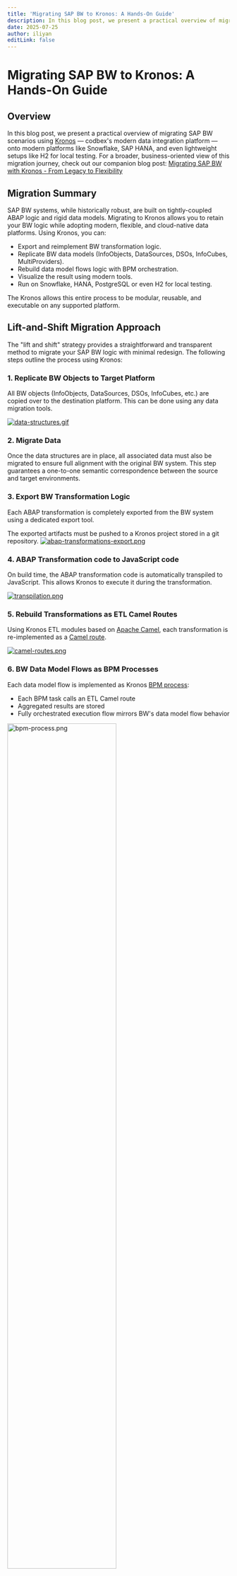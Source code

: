 ```yaml
---
title: 'Migrating SAP BW to Kronos: A Hands-On Guide'
description: In this blog post, we present a practical overview of migrating SAP BW scenarios using Kronos
date: 2025-07-25
author: iliyan
editLink: false
---
```


# Migrating SAP BW to Kronos: A Hands-On Guide

## Overview

In this blog post, we present a practical overview of migrating SAP BW scenarios using [Kronos](/products/kronos) — codbex's modern data integration platform — onto modern platforms like Snowflake, SAP HANA, and even lightweight setups like H2 for local testing. For a broader, business-oriented view of this migration journey, check out our companion blog post: [Migrating SAP BW with Kronos - From Legacy to Flexibility](/marketing/2025/06/10/kronos-bw-migration)

## Migration Summary
SAP BW systems, while historically robust, are built on tightly-coupled ABAP logic and rigid data models. Migrating to Kronos allows you to retain your BW logic while adopting modern, flexible, and cloud-native data platforms. Using Kronos, you can:

- Export and reimplement BW transformation logic.
- Replicate BW data models (InfoObjects, DataSources, DSOs, InfoCubes, MultiProviders).
- Rebuild data model flows logic with BPM orchestration.
- Visualize the result using modern tools.
- Run on Snowflake, HANA, PostgreSQL or even H2 for local testing.

The Kronos allows this entire process to be modular, reusable, and executable on any supported platform.

## Lift-and-Shift Migration Approach
The "lift and shift" strategy provides a straightforward and transparent method to migrate your SAP BW logic with minimal redesign. The following steps outline the process using Kronos:

### 1. Replicate BW Objects to Target Platform

   All BW objects (InfoObjects, DataSources, DSOs, InfoCubes, etc.) are copied over to the destination platform. This can be done using any data migration tools.

   <a href="/images/2025-07-21-kronos-bw-migration/data-structures.gif" target="_blank">
   <img src="/images/2025-07-21-kronos-bw-migration/data-structures.gif" alt="data-structures.gif">
   </a>

### 2. Migrate Data

   Once the data structures are in place, all associated data must also be migrated to ensure full alignment with the original BW system. This step guarantees a one-to-one semantic correspondence between the source and target environments.

### 3. Export BW Transformation Logic
   
   Each ABAP transformation is completely exported from the BW system using a dedicated export tool.
   
   The exported artifacts must be pushed to a Kronos project stored in a git repository.
   <a href="/images/2025-07-21-kronos-bw-migration/abap-transformations-export.png" target="_blank">
   <img src="/images/2025-07-21-kronos-bw-migration/abap-transformations-export.png" alt="abap-transformations-export.png">
   </a>

### 4. ABAP Transformation code to JavaScript code
   
   On build time, the ABAP transformation code is automatically transpiled to JavaScript. This allows Kronos to execute it during the transformation.

   <a href="/images/2025-07-21-kronos-bw-migration/transpilation.png" target="_blank">
   <img src="/images/2025-07-21-kronos-bw-migration/transpilation.png" alt="transpilation.png">
   </a>
   
### 5. Rebuild Transformations as ETL Camel Routes

   Using Kronos ETL modules based on [Apache Camel](https://camel.apache.org/), each transformation is re-implemented as a [Camel route](/documentation/platform/artefacts/camel).

   <a href="/images/2025-07-21-kronos-bw-migration/camel-routes.png" target="_blank">
   <img src="/images/2025-07-21-kronos-bw-migration/camel-routes.png" alt="camel-routes.png">
   </a>

### 6. BW Data Model Flows as BPM Processes
   
   Each data model flow is implemented as Kronos [BPM process](/documentation/platform/artefacts/bpmn):
   - Each BPM task calls an ETL Camel route
   - Aggregated results are stored
   - Fully orchestrated execution flow mirrors BW's data model flow behavior

   <a href="/images/2025-07-21-kronos-bw-migration/bpm-process.png" target="_blank">
   <img src="/images/2025-07-21-kronos-bw-migration/bpm-process.png" alt="bpm-process.png" style="width: 70%;">
   </a>

### 7. Visualization

   Once all BPM processes have been executed and the underlying ETL transformations have run successfully, the data is ready for visualization. At this stage, you can:
   - Connect to modern BI tools like Tableau, Power BI, or Apache Superset
   - Recreate classic BEx Queries using Kronos or redesign reports with a modern UX
   - Enable self-service analytics and dynamic dashboards powered by the transformed, consolidated data

   <a href="/images/2025-07-21-kronos-bw-migration/visualize.png" target="_blank">
   <img src="/images/2025-07-21-kronos-bw-migration/visualize.png" alt="visualize.png">
   </a>

### 8. Decommission the BW System

   Once all data structures, transformations, and reporting flows have been successfully migrated and validated within Kronos, the legacy SAP BW system can be safely decommissioned. This marks the completion of the migration, allowing you to reduce infrastructure costs and eliminate technical debt associated with maintaining the older BW environment.

## Demo: Bike Sales Data Flow Migration

To demonstrate the Kronos-based SAP BW migration approach, we've prepared a complete demo scenario showcasing the migration of a BW data flow related to Bike Sales. This scenario illustrates how a typical end-to-end pipeline — from raw DataSources to final processed data — can be rebuilt using Kronos components.

### Scenario Overview

This scenario outlines the data flow architecture for reporting bike sales through two distinct sales channels: Internet Sales and Reseller Sales. The architecture is designed in SAP BW using standard InfoProviders and transformation logic to support unified and channel-specific reporting.

Sales Channels:
- Internet Sales
- Reseller Sales

Each channel has its own independent data acquisition and processing pipeline, yet they are ultimately consolidated for unified analysis.

   <a href="/images/2025-07-21-kronos-bw-migration/data-model-flow.png" target="_blank">
   <img src="/images/2025-07-21-kronos-bw-migration/data-model-flow.png" alt="data-model-flow.png" style="width: 90%;">
   </a>

Data Flow Description:
1. Data Sources:
- DS for Internet Sales Transactional Data (DS_IS_TD): Captures transactional data related to online (internet-based) sales.
- DS for Reseller Sales Transactional Data (DS_RS_TD): Gathers transactional sales data from reseller partners.

These data sources serve as the initial entry point of raw sales data into the SAP BW system.

2. Data Targets (ODS Layer / DataStore Objects):
- Internet Sales Fact (TD_IS)
- Reseller Sales Fact (TD_RS)

Transactional data is loaded 1:1 into these DataStore Objects. These represent the consolidation layer where data is cleansed and harmonized before being pushed into analytical InfoCubes.

3. InfoCubes (Analytical Layer):
- Internet Sales InfoCube (TD_IS_C)
- Reseller Sales InfoCube (TD_RS_C)

Data is transferred from the facts layer into the InfoCubes using direct assignments (1:1), formulas and abap routines, allowing for the enrichment of key figures and characteristics needed for reporting. These cubes store aggregated sales data for each channel, optimized for performance and analysis.

4. Consolidation for Reporting - Sales Multiprovider (SLS_MP)

The InfoCubes for both Internet and Reseller Sales are combined into a Multiprovider, enabling a unified view of total sales. This allows users to:
- Analyze sales by channel, region, time, product, and customer.
- Compare performance between Internet and Reseller sales.
- Generate comprehensive reports for management insights.

You can find more details about the scenario [in the description file here.](https://github.com/codbex/codbex-sample-kronos-bw-sales-migration/blob/d9486dd8110c0d1df15ce9ae82d460139e120c6f/docs/scenario/Description.docx.pdf)

### Sample Project Implementation

This section outlines how the Bike Sales data flow scenario is implemented in [the sample Git repository](https://github.com/codbex/codbex-sample-kronos-bw-sales-migration). 
While the scenario can run on any supported target platform — including Snowflake, PostgreSQL, and SAP HANA—it is described using the H2 Database for simplicity and ease of local execution. 

Each step demonstrates how core components—such as table structures, transformation logic, and orchestration flows—are realized using Kronos, following the principles of the lift-and-shift migration approach.

#### Start Kronos instance locally
Start a Kronos container locally using the following command:
```shell
docker run --name codbex-kronos \
  -p 80:80 -p 8081:8081 \
  ghcr.io/codbex/codbex-kronos:2.99.0
```
By default, Kronos uses the H2 database as the target platform, making it easy to run the demo locally without additional setup. No configuration changes are required to get started.

#### Run the Sample Project
Once the Kronos instance is up and running, you can open and run the sample project using the following steps:
- Open Kronos in your browser at [http://localhost/](http://localhost/)
- Login using the default credentials, user `admin` and password `admin`
  <a href="/images/2025-07-21-kronos-bw-migration/welcome-kronos.png" target="_blank">
  <img src="/images/2025-07-21-kronos-bw-migration/welcome-kronos.png" alt="welcome-kronos.png">
  </a>
- Go to the `Git` perspective
  <a href="/images/2025-07-21-kronos-bw-migration/git-perspective.png" target="_blank">
  <img src="/images/2025-07-21-kronos-bw-migration/git-perspective.png" alt="git-perspective.png" style="width: 40%;">
  </a>
- Click on the `Clone` button
  <a href="/images/2025-07-21-kronos-bw-migration/clone-btn.png" target="_blank">
  <img src="/images/2025-07-21-kronos-bw-migration/clone-btn.png" alt="clone-btn.png" style="width: 40%;">
  </a>
- Set `https://github.com/codbex/codbex-sample-kronos-bw-sales-migration.git` for repository URL and click on the `Clone` button
  <a href="/images/2025-07-21-kronos-bw-migration/clone-project.png" target="_blank">
  <img src="/images/2025-07-21-kronos-bw-migration/clone-project.png" alt="clone-project.png" style="width: 40%;">
  </a>
- Go back to the `Workbench` perspective
  <a href="/images/2025-07-21-kronos-bw-migration/workbench-btn.png" target="_blank">
  <img src="/images/2025-07-21-kronos-bw-migration/workbench-btn.png" alt="workbench-btn.png" style="width: 40%;">
  </a>
- Click on the `Publish all` button
  <a href="/images/2025-07-21-kronos-bw-migration/publish-btn.png" target="_blank">
  <img src="/images/2025-07-21-kronos-bw-migration/publish-btn.png" alt="publish-btn.png" style="width: 40%;">
  </a>

  Publishing the project activates it in the Kronos runtime. This step automatically sets up all required components, including database structures, sample data, transformation logic, BPM processes, etc.—so everything is ready to run without additional configuration.

   Since this is an asynchronous process, it may take a few seconds for all components to be fully initialized.

#### Define BW Objects in the Target Platform
To simplify the setup and avoid using external data migration tools, all BW structures used in the scenario—such as tables for DataSources, DSOs, and Cubes—are predefined in the Kronos [Database Schema Model (DSM)](/documentation/platform/artefacts/dsm) file: [sales/db/db-schema.dsm](https://github.com/codbex/codbex-sample-kronos-bw-sales-migration/blob/d9486dd8110c0d1df15ce9ae82d460139e120c6f/sales/db/db-schema.dsm):
<a href="/images/2025-07-21-kronos-bw-migration/dsm.png" target="_blank">
<img src="/images/2025-07-21-kronos-bw-migration/dsm.png" alt="dsm.png">
</a>

This schema is automatically applied when the project is published, creating all required tables in the target platform with no manual setup needed.

#### Import Sample Data
Following the same approach, sample data for the scenario is provided as CSV files located in dir: [sales/db/](https://github.com/codbex/codbex-sample-kronos-bw-sales-migration/blob/d9486dd8110c0d1df15ce9ae82d460139e120c6f/sales/db)

These CSV files are automatically imported into the target platform during project publishing. This makes it possible to initialize the environment without relying on any external data migration tools.

All CSV files which are used are configured in [CSVIM](/documentation/platform/artefacts/csvim) file [sales/db/data.csvim](https://github.com/codbex/codbex-sample-kronos-bw-sales-migration/blob/d9486dd8110c0d1df15ce9ae82d460139e120c6f/sales/db/data.csvim)

✅ This simplified setup works out of the box across supported platforms, including H2, Snowflake, PostgreSQL, and HANA.

#### Export BW Transformation Logic
The ABAP transformation logic originally defined in SAP BW is exported using a dedicated export tool.
In the sample project, the exported transformations are stored as `.abap` files in the following directory: [sales/src/](https://github.com/codbex/codbex-sample-kronos-bw-sales-migration/blob/d9486dd8110c0d1df15ce9ae82d460139e120c6f/sales/src)

#### Transpile ABAP to JavaScript
When the project is published in Kronos, the exported ABAP transformation logic from dir `sales/src/` is **automatically transpiled to JavaScript**. This makes it executable within Kronos during ETL processing.

The transpilation is triggered by the build scripts defined in the project's configuration file
[sales/project.json](https://github.com/codbex/codbex-sample-kronos-bw-sales-migration/blob/d9486dd8110c0d1df15ce9ae82d460139e120c6f/sales/project.json) when the project is published.

The generated JavaScript files are stored in the `sales/dist/` folder of the project.
<a href="/images/2025-07-21-kronos-bw-migration/dist-folder.png" target="_blank">
<img src="/images/2025-07-21-kronos-bw-migration/dist-folder.png" alt="dist-folder.png"  style="width: 45%;">
</a>

#### Rebuild Transformations as ETL Camel Routes
Each transformation in the sample scenario is implemented as a reusable ETL [Camel route](/documentation/platform/artefacts/camel) located at [sales/etl/etl-route.camel](https://github.com/codbex/codbex-sample-kronos-bw-sales-migration/blob/d9486dd8110c0d1df15ce9ae82d460139e120c6f/sales/etl/etl-route.camel). The route perform a simplified [Extract → Transform → Load](https://en.wikipedia.org/wiki/Extract,_transform,_load) flow:
- The **extract step** reads all data from the source table (full load used for simplicity) - [sales/etl/data-extractor.ts](https://github.com/codbex/codbex-sample-kronos-bw-sales-migration/blob/d9486dd8110c0d1df15ce9ae82d460139e120c6f/sales/etl/data-extractor.ts)
- The **transform step** invokes the corresponding transpiled ABAP transformation logic (in JavaScript) [sales/etl/transform-entries.ts](https://github.com/codbex/codbex-sample-kronos-bw-sales-migration/blob/d9486dd8110c0d1df15ce9ae82d460139e120c6f/sales/etl/transform-entries.ts)
- The **load step** writes the transformed results into the defined target table [sales/etl/data-loader.ts](https://github.com/codbex/codbex-sample-kronos-bw-sales-migration/blob/d9486dd8110c0d1df15ce9ae82d460139e120c6f/sales/etl/data-loader.ts)

Each step uses helper functions implemented in [sales/etl/etl.ts](https://github.com/codbex/codbex-sample-kronos-bw-sales-migration/blob/d9486dd8110c0d1df15ce9ae82d460139e120c6f/sales/etl/etl.ts).
These functions leverage the [codbex Database API](/documentation/platform/sdk/db/) to access and manipulate data.

The route itself is parameterized — it accepts the source table, target table, and transformation ID as exchange properties, allowing it to be reused across different flows.

Here’s what the assembled route looks like:
<a href="/images/2025-07-21-kronos-bw-migration/etl-route.png" target="_blank">
<img src="/images/2025-07-21-kronos-bw-migration/etl-route.png" alt="etl-route.png">
</a>

💡 Want to implement your own route?
Check out our [Tips & Tricks for the Integration Modeler](/documentation/tooling/integrations/#tips-tricks).

#### Model BW Data Flows as BPM Processes
In SAP BW, data flows are often tightly orchestrated—from DataSources through DSOs to Cubes or MultiProviders—in a specific execution sequence. To replicate this orchestration in Kronos, these flows are reimplemented as BPM processes that preserve the original order of execution.

In the demo project, this flow is modeled in the BPM file [sales/bpmn/sls_mp.bpmn](https://github.com/codbex/codbex-sample-kronos-bw-sales-migration/blob/d9486dd8110c0d1df15ce9ae82d460139e120c6f/sales/bpmn/sls_mp.bpmn).
<a href="/images/2025-07-21-kronos-bw-migration/bpmn.png" target="_blank">
<img src="/images/2025-07-21-kronos-bw-migration/bpmn.png" alt="bpmn.png"  style="width: 70%;">
</a>

Each BPM task:
- Triggers the defined in the previous step ETL Camel route
- Passes different parameters for source/target table names and the transformation ID depending on the current step

The BPM tasks themselves are stored in the [sales/bpmn](https://github.com/codbex/codbex-sample-kronos-bw-sales-migration/blob/d9486dd8110c0d1df15ce9ae82d460139e120c6f/sales/bpmn) folder. Each task uses the codbex Integrations API to programmatically trigger the route execution.

This approach ensures a 1:1 match with the original BW process chains, while offering clean modularity in Kronos.
<a href="/images/2025-07-21-kronos-bw-migration/1-to-1.png" target="_blank">
<img src="/images/2025-07-21-kronos-bw-migration/1-to-1.png" alt="1-to-1.png">
</a>

Using BPM in Kronos comes with additional benefits:
- Visual monitoring of running process instances
- Status tracking, including step-level success/failure
- Easy error inspection
- Ability to retrigger failed processes

All of this is available in [the Processes perspective](/documentation/tooling/processes/), providing clear operational insight and control over data flows.

💡 Want to build your own BPM flow?
Check out our [BPM Modeler Tips & Tricks](/documentation/tooling/processes/modeler#tips-tricks) to get started.

#### Run the Data Flow via BPM Process
Once everything is published, the full data pipeline—modeled as a BPM process—can be executed through a dedicated UI form:
- A simple [user-facing form](/documentation/tooling/modeling/form) is modeled in the file: [sales/sls_mp-process.form](https://github.com/codbex/codbex-sample-kronos-bw-sales-migration/blob/d9486dd8110c0d1df15ce9ae82d460139e120c6f/sales/sls_mp-process.form)
  <a href="/images/2025-07-21-kronos-bw-migration/form-modeler.png" target="_blank">
  <img src="/images/2025-07-21-kronos-bw-migration/form-modeler.png" alt="form-modeler.png">
  </a>
- When you open the form and click the `Regenerate` button, the corresponding UI is generated in the [sales/gen](https://github.com/codbex/codbex-sample-kronos-bw-sales-migration/blob/d9486dd8110c0d1df15ce9ae82d460139e120c6f/sales/gen) directory
- To access the form, open this URL in your browser: [http://localhost/services/web/sales/gen/sls_mp-process/forms/sls_mp-process/index.html](http://localhost/services/web/sales/gen/sls_mp-process/forms/sls_mp-process/index.html)
  <a href="/images/2025-07-21-kronos-bw-migration/process-form.png" target="_blank">
  <img src="/images/2025-07-21-kronos-bw-migration/process-form.png" alt="process-form.png">
  </a>
- Click the `Trigger execution` button in the form UI to start the process
  <a href="/images/2025-07-21-kronos-bw-migration/process-form-triggered-exec.png" target="_blank">
  <img src="/images/2025-07-21-kronos-bw-migration/process-form-triggered-exec.png" alt="process-form-triggered-exec.png">
  </a>
- You can monitor the progress and status of the execution in the [Processes perspective](/documentation/tooling/processes/) within Kronos
  <a href="/images/2025-07-21-kronos-bw-migration/processes-perspective.png" target="_blank">
  <img src="/images/2025-07-21-kronos-bw-migration/processes-perspective.png" alt="processes-perspective.png">
  </a>

✅ Once the process completes successfully:
- The cube tables `TD_RS_C` and `TD_IS_C` will contain the final output data
- You can explore the results using SQL in the [Database perspective](/documentation/tooling/databases/):
  ```sql
  SELECT * FROM TD_IS_C LIMIT 50;
  SELECT * FROM TD_RS_C LIMIT 50; 
  ```
  <a href="/images/2025-07-21-kronos-bw-migration/explore-cubes.png" target="_blank">
  <img src="/images/2025-07-21-kronos-bw-migration/explore-cubes.png" alt="explore-cubes.png">
  </a>

This form-based interface offers a simple way to trigger the full BW data flow.
Alternatively, the same process can be triggered programmatically using the [codbex SDK](/documentation/platform/sdk/bpm/), enabling automation scenarios such as scheduled execution via cron jobs, integration from other BPM processes, external API calls, etc. This provides flexibility for both manual and automated orchestration, while still preserving full visibility and control over the execution lifecycle.

#### Data Visualization (Coming Soon)
Once all data structures are defined, transformations executed, and data flows orchestrated—your data is fully prepared for visualization.

While visualization is not covered in this post, it's an essential final step of any BI landscape. Whether you aim to replicate classic BEx Queries, build interactive dashboards, or plug into modern BI tools like Power BI, Tableau, or Apache Superset — the processed data is ready for it.

📌 Stay tuned — we’ll cover this topic in an upcoming blog post focused entirely on building visual dashboards and reports using Kronos. A reference will be added here once the blog is live.

## Wrapping Up — From BW to Kronos, Made Simple
This guide walked through how Kronos can power a structured, modular, and executable migration of SAP BW data models — covering everything from ABAP transformation logic to ETL pipelines and BPM process orchestration.

By following a lift-and-shift approach, clients can migrate their existing BW logic and data structures onto modern platforms like Snowflake, SAP HANA, PostgreSQL, or even H2 for local testing — often in a remarkably short time frame. The approach emphasizes preserving business logic while gaining the flexibility and scalability of cloud-native tools.

With Kronos, organizations can:
- Start small and scale gradually
- Run projects locally or deploy directly to the cloud
- Preserve original BW logic with minimal rework
- Automate, monitor, and control the entire data pipeline visually

🚀 Want to try it yourself?<br>
Getting started with Kronos is easy—whether locally or in the cloud. For example, it’s available in the [Snowflake Marketplace](/marketing/2025/01/10/kronos-snowflake-marketplace) with a free trial, making installation and onboarding a matter of minutes.

💬 Questions or business inquiries?<br>
We'd love to hear from you. Reach out via our [contact page](/contact).
